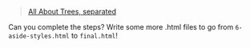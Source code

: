 > [All About Trees, separated](https://github.com/hackyourfuturebelgium/built-with-branches)


Can you complete the steps?  Write some more .html files to go from `6-aside-styles.html` to `final.html`!

